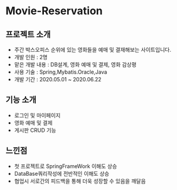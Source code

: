 # Movie-Reservation

## 프로젝트 소개
* 주간 박스오피스 순위에 있는 영화들을 예매 및 결재해보는 사이트입니다.
* 개발 인원 : 2명
* 맡은 개발 내용 : DB설계, 영화 예매 및 결제, 영화 감상평
* 사용 기술 : Spring,Mybatis.Oracle,Java
* 개발 기간 : 2020.05.01 ~ 2020.06.22


## 기능 소개
* 로그인 및 마이페이지
* 영화 예매 및 결제
* 게시판 CRUD 기능


## 느낀점
* 첫 프로젝트로 SpringFrameWork 이해도 상승
* DataBase쿼리작성에 전반적인 이해도 상승
* 협업시 서로간의 피드백을 통해 더욱 성장할 수 있음을 깨달음
